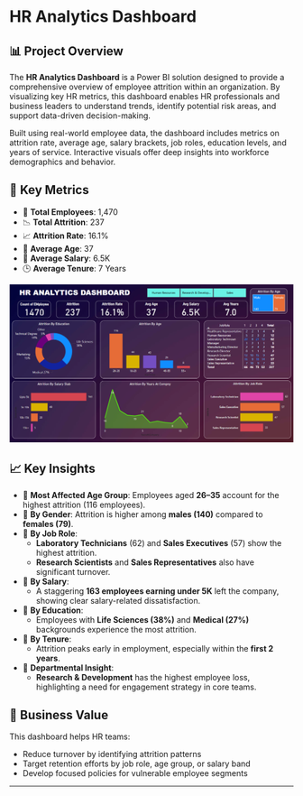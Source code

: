 # HR Analytics Dashboard


## 📊 Project Overview

The **HR Analytics Dashboard** is a Power BI solution designed to provide a comprehensive overview of employee attrition within an organization. By visualizing key HR metrics, this dashboard enables HR professionals and business leaders to understand trends, identify potential risk areas, and support data-driven decision-making.

Built using real-world employee data, the dashboard includes metrics on attrition rate, average age, salary brackets, job roles, education levels, and years of service. Interactive visuals offer deep insights into workforce demographics and behavior.

## 📌 Key Metrics

- 👥 **Total Employees**: 1,470  
- 📉 **Total Attrition**: 237  
- 📈 **Attrition Rate**: 16.1%  
- 🎂 **Average Age**: 37  
- 💸 **Average Salary**: 6.5K  
- 🕒 **Average Tenure**: 7 Years

![Dashboard Screenshot](https://github.com/Pratiksurya28/HR-Analystics-Dashboard/blob/main/Screenshot%202025-04-21%20161125.png)

## 📈 Key Insights

- 🔹 **Most Affected Age Group**: Employees aged **26–35** account for the highest attrition (116 employees).
- 🔹 **By Gender**: Attrition is higher among **males (140)** compared to **females (79)**.
- 🔹 **By Job Role**: 
  - **Laboratory Technicians** (62) and **Sales Executives** (57) show the highest attrition.
  - **Research Scientists** and **Sales Representatives** also have significant turnover.
- 🔹 **By Salary**:
  - A staggering **163 employees earning under 5K** left the company, showing clear salary-related dissatisfaction.
- 🔹 **By Education**:
  - Employees with **Life Sciences (38%)** and **Medical (27%)** backgrounds experience the most attrition.
- 🔹 **By Tenure**:
  - Attrition peaks early in employment, especially within the **first 2 years**.
- 🔹 **Departmental Insight**:
  - **Research & Development** has the highest employee loss, highlighting a need for engagement strategy in core teams.

## 🎯 Business Value

This dashboard helps HR teams:
- Reduce turnover by identifying attrition patterns
- Target retention efforts by job role, age group, or salary band
- Develop focused policies for vulnerable employee segments

---

